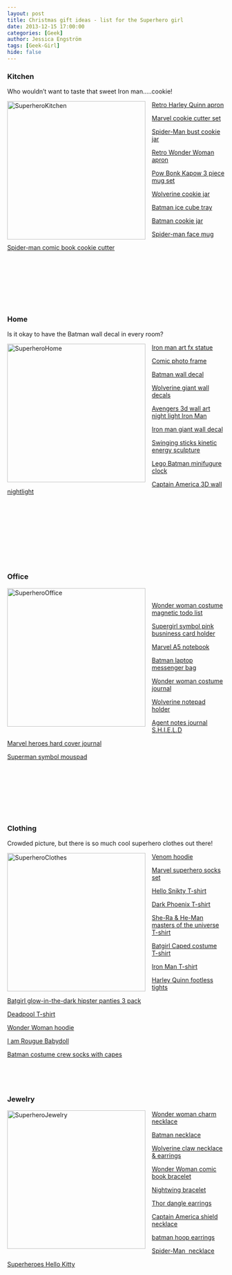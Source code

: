 ```yaml
---
layout: post
title: Christmas gift ideas - list for the Superhero girl
date: 2013-12-15 17:00:00
categories: [Geek]
author: Jessica Engström
tags: [Geek-Girl]
hide: false
---
```

<h3>Kitchen</h3>
<p>Who wouldn&rsquo;t want to taste that sweet Iron man&hellip;..cookie!</p>
<p><a href="/PostImages/SuperheroKitchen.png"><img style="background-image: none; float: left; padding-top: 0px; padding-left: 0px; margin: 0px 15px 0px 0px; display: inline; padding-right: 0px; border-width: 0px;" title="SuperheroKitchen" src="/PostImages/SuperheroKitchen_thumb.png" alt="SuperheroKitchen" width="320" height="320" align="left" border="0" /></a></p>
<p><a title="Retro Harley Quinn apron" href="http://www.etsy.com/se-en/listing/127326225/retro-apron-harley-quinn-sexy-womans?ref=shop_home_feat" target="_blank">Retro Harley Quinn apron</a></p>
<p><a title="Marvel cookie cutter set" href="http://www.potterybarnkids.com/products/marvel-hero-cookie-cutter-set/?pkey=e%7Cmarvel%7C0%7Cbest%7C0%7C1%7C24%7C%7C4&amp;cm_src=NLASEARCH||NoFacet-_-NoFacet-_-NoMerchRules-_-" target="_blank">Marvel cookie cutter set</a>&nbsp;</p>
<p><a title="Spider-Man bust cookie jar" href="http://www.funtocollect.com/spider-man-cookie-jar.html" target="_blank">Spider-Man bust cookie jar</a></p>
<p><a title="Retro Wonder Woman apron" href="http://www.etsy.com/se-en/listing/164419609/retro-apron-wonder-woman-sexy-womans?ref=listing-shop-header-2">Retro Wonder Woman apron</a></p>
<p><a title="Pow Bonk Kapow 3 piece mug set" href="http://www.gadgetsandgear.com/pow-bonk-kapow-3-piece-mug-set.html" target="_blank">Pow Bonk Kapow 3 piece mug set</a>&nbsp;</p>
<p><a title="Wolverine cookie jar" href="http://www.funtocollect.com/marvel-comics-wolverine-cookie-jar.html" target="_blank">Wolverine cookie jar</a></p>
<p><a title="Batman ice cube tray" href="http://www.thinkgeek.com/product/eaf9/" target="_blank">Batman ice cube tray</a></p>
<p><a title="Batman cookie jar" href="http://www.funtocollect.com/dc-comics-batman-cookie-jar.html" target="_blank">Batman cookie jar</a></p>
<p><a title="Spider-man face mug" href="http://www.funtocollect.com/marvel-comics-spider-man-face-mug.html" target="_blank">Spider-man face mug</a></p>
<p><a title="Spider-man comic book cookie cutter" href="http://www.potterybarnkids.com/products/spider-man-comic-book-cookie-cutters/?pkey=e%7Cspiderman%7C19%7Cbest%7C0%7C1%7C24%7C%7C9&amp;cm_src=PRODUCTSEARCH||NoFacet-_-NoFacet-_-NoMerchRules-_-" target="_blank">Spider-man comic book cookie cutter</a></p>
<p>&nbsp;</p>
<p>&nbsp;</p>
<p>&nbsp;</p>
<p>&nbsp;</p>
<h3><strong>Home</strong></h3>
<p>Is it okay to have the Batman wall decal in every room?</p>
<p><a href="/PostImages/SuperheroHome.png"><img style="background-image: none; float: left; padding-top: 0px; padding-left: 0px; margin: 0px 15px 0px 0px; display: inline; padding-right: 0px; border-width: 0px;" title="SuperheroHome" src="/PostImages/SuperheroHome_thumb.png" alt="SuperheroHome" width="320" height="320" align="left" border="0" /></a></p>
<p><a title="Iron man art fx statue" href="http://www.thinkgeek.com/product/115c/" target="_blank">Iron man art fx statue</a></p>
<p><a title="Comic photo frame" href="http://www.iwantoneofthose.com/gift-novelty/comic-photo-frame/10523852.html" target="_blank">Comic photo frame</a></p>
<p><a title="Batman wall decal" href="http://www.etsy.com/se-en/listing/169990948/dark-knight-batman-wall-decal?ref=shop_home_active" target="_blank">Batman wall decal</a></p>
<p><a title="Wolverine giant wall decals" href="http://www.gadgetsandgear.com/wolverine-giant-removable-wall-decals.html" target="_blank">Wolverine giant wall decals</a></p>
<p><a title="Avengers 3d wall art night light Iron Man" href="http://www.target.com/p/the-avengers-3d-wall-art-nightlight-iron-man-face/-/A-14623039#prodSlot=large_1_4" target="_blank">Avengers 3d wall art night light Iron Man</a></p>
<p><a title="Iron man giant wall decal" href="http://www.gadgetsandgear.com/ironman-giant-wall-decal.html" target="_blank">Iron man giant wall decal</a></p>
<p><a title="Swinging sticks kinetic energy sculpture" href="http://www.thinkgeek.com/product/e060/" target="_blank">Swinging sticks kinetic energy sculpture</a></p>
<p><a title="Lego Batman minifugure clock" href="http://www.thinkgeek.com/product/f3c1/" target="_blank">Lego Batman minifugure clock</a></p>
<p><a title="Captain America 3D wall nightlight" href="http://www.target.com/p/the-avengers-3d-wall-art-nightlight-captain-america/-/A-14542258" target="_blank">Captain America 3D wall nightlight</a></p>
<p>&nbsp;</p>
<p>&nbsp;</p>
<p>&nbsp;</p>
<p>&nbsp;</p>
<p>&nbsp;</p>
<h3><strong>Office</strong></h3>
<p><a href="/PostImages/SuperheroOffice.png"><img style="background-image: none; float: left; padding-top: 0px; padding-left: 0px; margin: 0px 15px 0px 0px; display: inline; padding-right: 0px; border-width: 0px;" title="SuperheroOffice" src="/PostImages/SuperheroOffice_thumb.png" alt="SuperheroOffice" width="320" height="320" align="left" border="0" /></a></p>
<p>&nbsp;</p>
<p><a title="Wonder woman costume magnetic todo list" href="http://www.simplysuperheroes.com/products/wonder-woman-costume-magnetic-to-do-list-notepad" target="_blank">Wonder woman costume magnetic todo list</a></p>
<p><a title="Supergirl symbol pink busniness card holder" href="http://www.superherostuff.com/supergirl/business-card-holders/superman-symbol-pink-business-card-holder.html?itemcd=cardhldrsuppink" target="_blank">Supergirl symbol pink busniness card holder</a></p>
<p><a title="Marvel A5 notebook" href="http://www.amazon.co.uk/Marvel-SR71618-A5-Notebook/dp/B005BYF9MY/ref=pd_sim_office_2" target="_blank">Marvel A5 notebook</a></p>
<p><a title="Batman laptop messenger bag" href="http://www.target.com/p/men-s-batman-laptop-messenger-bag-black/-/A-14411270#prodSlot=medium_1_23&amp;term=batman" target="_blank">Batman laptop messenger bag</a></p>
<p><a title="Wonder woman costume journal" href="http://www.superherostuff.com/wonder-woman/journals/wonder-woman-costume-journal.html?itemcd=journlwwcost" target="_blank">Wonder woman costume journal</a></p>
<p><a title="Wolverine notepad holder" href="http://www.neatoshop.com/product/Wolverine-Notepad-Holder" target="_blank">Wolverine notepad holder</a></p>
<p><a title="Agent notes journal S.H.I.E.L.D" href="http://www.cafepress.com/+agent_notes_journal,1069527582" target="_blank">Agent notes journal S.H.I.E.L.D</a>&nbsp;</p>
<p><a title="Marvel heroes hard cover journal" href="http://www.superherostuff.com/marvel-heroes-and-avengers/journals/marvel-heroes-hard-cover-journal.html?itemcd=journlmarvelheroes" target="_blank">Marvel heroes hard cover journal</a></p>
<p><a title="Superman symbol mouspad" href="http://www.superherostuff.com/superman/mousepads/superman-symbol-mousepad.html?itemcd=mousepadsup" target="_blank">Superman symbol mouspad</a></p>
<p>&nbsp;</p>
<p>&nbsp;</p>
<p>&nbsp;</p>
<p>&nbsp;</p>
<h3><strong>Clothing</strong></h3>
<p>Crowded picture, but there is so much cool superhero clothes out there!</p>
<p><a href="/PostImages/SuperheroClothes.png"><img style="background-image: none; float: left; padding-top: 0px; padding-left: 0px; margin: 0px 15px 0px 0px; display: inline; padding-right: 0px; border-width: 0px;" title="SuperheroClothes" src="/PostImages/SuperheroClothes_thumb.png" alt="SuperheroClothes" width="320" height="320" align="left" border="0" /></a></p>
<p><a title="Venom hoodie" href="http://www.superherostuff.com/venom/sweatshirts-and-hoodies/venom-big-grin-masked-costume-hoodie.html?itemcd=hoodvengrncst" target="_blank">Venom hoodie</a></p>
<p><a title="Marvel superhero socks set" href="http://www.thinkgeek.com/product/f0f1/" target="_blank">Marvel superhero socks set</a>&nbsp;</p>
<p><a title="Hello Snikty T-shirt" href="http://shirt.woot.com/offers/hello-snikty" target="_blank">Hello Snikty T-shirt</a></p>
<p><a title="Dark Phoenix T-shirt" href="http://www.superherostuff.com/x-men/t-shirts/dark-phoenix-juniors-costume-t-shirt.html?itemcd=tsjeanredcost" target="_blank">Dark Phoenix T-shirt</a></p>
<p><a title="She-Ra &amp; He-Man masters of the universe T-shirt" href="http://www.superherostuff.com/he-man/t-shirts/she-ra-and-he-man-masters-juniors-t-shirt.html?itemcd=tssherahemanjrslogo" target="_blank">She-Ra &amp; He-Man masters of the universe T-shirt</a>&nbsp;</p>
<p><a title="Batgirl Caped costume T-shirt" href="http://www.superherostuff.com/batgirl/t-shirts/batgirl-juniors-v-neck-caped-costume-t-shirt.html?itemcd=tsbatgcostcapevnek" target="_blank">Batgirl Caped costume T-shirt</a></p>
<p><a title="Iron Man T-shirt" href="http://www.superherostuff.com/iron-man/t-shirts/iron-man-classic-heather-blue-juniors-t-shirt.html?itemcd=tsirnmnclscbljr" target="_blank">Iron Man T-shirt</a></p>
<p><a title="Harley Quinn footless tights" href="http://www.thinkgeek.com/product/f431/" target="_blank">Harley Quinn footless tights</a>&nbsp;</p>
<p><a title="Batgirl glow-in-the-dark hipster panties 3 pack" href="http://www.thinkgeek.com/product/f092/" target="_blank">Batgirl glow-in-the-dark hipster panties 3 pack</a></p>
<p><a title="Deadpool T-shirt" href="http://www.superherostuff.com/deadpool/t-shirts/deadpool-jr-womens-big-head-t-shirt.html?itemcd=tsjrdeadpoolbighd" target="_blank">Deadpool T-shirt</a></p>
<p><a title="Wonder Woman hoodie" href="http://www.thinkgeek.com/product/14ff/" target="_blank">Wonder Woman hoodie</a></p>
<p><a title="I am Rougue Babydoll" href="http://www.thinkgeek.com/product/f2fe/" target="_blank">I am Rougue Babydoll</a></p>
<p><a title="Batman costume crew socks with capes" href="http://www.superherostuff.com/batman/socks/batman-costume-crew-socks-with-capes.html?itemcd=sockbatcrewcape" target="_blank">Batman costume crew socks with capes</a></p>
<p>&nbsp;</p>
<p>&nbsp;</p>
<h3>Jewelry</h3>
<p><a href="/PostImages/SuperheroJewelry.png"><img style="background-image: none; float: left; padding-top: 0px; padding-left: 0px; margin: 0px 15px 0px 0px; display: inline; padding-right: 0px; border-width: 0px;" title="SuperheroJewelry" src="/PostImages/SuperheroJewelry_thumb.png" alt="SuperheroJewelry" width="320" height="320" align="left" border="0" /></a></p>
<p><a title="Wonder woman charm necklace" href="http://www.neatoshop.com/product/Wonder-Woman-Charm-Necklace" target="_blank">Wonder woman charm necklace</a></p>
<p><a title="Batman necklace" href="http://www.etsy.com/se-en/listing/153595018/superhero-batman-necklace-picture?ref=shop_home_active" target="_blank">Batman necklace</a></p>
<p><a title="Wolverine claw necklace &amp; earrings" href="http://www.thinkgeek.com/product/1725/" target="_blank">Wolverine claw necklace &amp; earrings</a>&nbsp;</p>
<p><a title="Wonder Woman comic book bracelet" href="http://www.etsy.com/se-en/listing/119118037/wonder-woman-comic-book-superhero?ref=shop_home_active" target="_blank">Wonder Woman comic book bracelet</a></p>
<p><a title="Nightwing bracelet" href="http://www.etsy.com/se-en/listing/154331449/braceletnight-wing-bangle-bracletsilvery?ref=shop_home_active" target="_blank">Nightwing bracelet</a></p>
<p><a title="Thor dangle earrings" href="http://www.thinkgeek.com/product/ee88/" target="_blank">Thor dangle earrings</a>&nbsp;</p>
<p><a title="Captain America shield necklace" href="http://www.etsy.com/se-en/listing/153508458/captain-america-necklace-shield-necklace?ref=shop_home_active" target="_blank">Captain America shield necklace</a></p>
<p><a title="batman hoop earrings" href="http://www.superherostuff.com/batman/earrings/batman-hoop-earrings.html?itemcd=earringbathoop" target="_blank">batman hoop earrings</a></p>
<p><a title="Spider-Man  necklace" href="http://www.etsy.com/se-en/listing/152144481/necklacespider-man-necklacesilvery?ref=shop_home_active" target="_blank">Spider-Man&nbsp; necklace</a></p>
<p><a title="Superheroes Hello Kitty" href="http://www.etsy.com/se-en/listing/151312028/hello-kitty-superheroes-charm-bracelet?ref=shop_home_active" target="_blank">Superheroes Hello Kitty</a></p>
<p>&nbsp;</p>
<p>&nbsp;</p>
<p>&nbsp;</p>
<p>&nbsp;</p>
<p>&nbsp;</p>
<p>&nbsp;</p>

